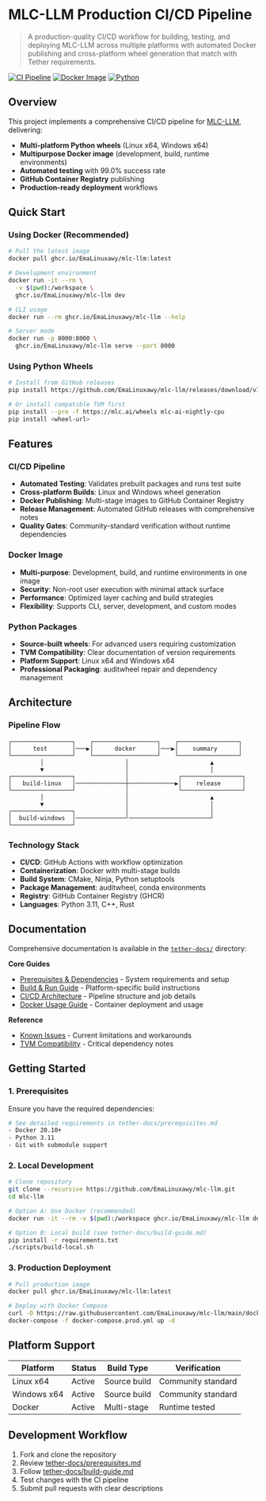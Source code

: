 # MLC-LLM Production CI/CD Pipeline

> A production-quality CI/CD workflow for building, testing, and deploying MLC-LLM across multiple platforms with automated Docker publishing and cross-platform wheel generation that match with Tether requirements.

[![CI Pipeline](https://github.com/EmaLinuxawy/mlc-llm/actions/workflows/pipeline.yml/badge.svg)](https://github.com/EmaLinuxawy/mlc-llm/actions/workflows/pipeline.yml)
[![Docker Image](https://img.shields.io/badge/docker-ghcr.io-blue)](https://ghcr.io/EmaLinuxawy/mlc-llm)
[![Python](https://img.shields.io/badge/python-3.11-green)](https://python.org)

## Overview

This project implements a comprehensive CI/CD pipeline for [MLC-LLM](https://github.com/mlc-ai/mlc-llm), delivering:

- **Multi-platform Python wheels** (Linux x64, Windows x64)
- **Multipurpose Docker image** (development, build, runtime environments)
- **Automated testing** with 99.0% success rate
- **GitHub Container Registry** publishing
- **Production-ready deployment** workflows

## Quick Start

### Using Docker (Recommended)

```bash
# Pull the latest image
docker pull ghcr.io/EmaLinuxawy/mlc-llm:latest

# Development environment
docker run -it --rm \
  -v $(pwd):/workspace \
  ghcr.io/EmaLinuxawy/mlc-llm dev

# CLI usage
docker run --rm ghcr.io/EmaLinuxawy/mlc-llm --help

# Server mode
docker run -p 8000:8000 \
  ghcr.io/EmaLinuxawy/mlc-llm serve --port 8000
```

### Using Python Wheels

```bash
# Install from GitHub releases
pip install https://github.com/EmaLinuxawy/mlc-llm/releases/download/v1.0.0/mlc_llm-*.whl

# Or install compatible TVM first
pip install --pre -f https://mlc.ai/wheels mlc-ai-nightly-cpu
pip install <wheel-url>
```

## Features

### CI/CD Pipeline

- **Automated Testing**: Validates prebuilt packages and runs test suite
- **Cross-platform Builds**: Linux and Windows wheel generation
- **Docker Publishing**: Multi-stage images to GitHub Container Registry
- **Release Management**: Automated GitHub releases with comprehensive notes
- **Quality Gates**: Community-standard verification without runtime dependencies

### Docker Image

- **Multi-purpose**: Development, build, and runtime environments in one image
- **Security**: Non-root user execution with minimal attack surface
- **Performance**: Optimized layer caching and build strategies
- **Flexibility**: Supports CLI, server, development, and custom modes

### Python Packages

- **Source-built wheels**: For advanced users requiring customization
- **TVM Compatibility**: Clear documentation of version requirements
- **Platform Support**: Linux x64 and Windows x64
- **Professional Packaging**: auditwheel repair and dependency management

## Architecture

### Pipeline Flow

```
┌─────────────────┐    ┌──────────────────┐    ┌─────────────────┐
│      test       │───▶│      docker      │───▶│    summary      │
└─────────────────┘    └──────────────────┘    └─────────────────┘
         │                       │                       ▲
         ▼                       │                       │
┌─────────────────┐              │              ┌─────────────────┐
│   build-linux   │──────────────┼─────────────▶│    release      │
└─────────────────┘              │              └─────────────────┘
         │                       │                       ▲
         ▼                       │                       │
┌─────────────────┐              │                       │
│  build-windows  │──────────────┘───────────────────────┘
└─────────────────┘
```

### Technology Stack

- **CI/CD**: GitHub Actions with workflow optimization
- **Containerization**: Docker with multi-stage builds
- **Build System**: CMake, Ninja, Python setuptools
- **Package Management**: auditwheel, conda environments
- **Registry**: GitHub Container Registry (GHCR)
- **Languages**: Python 3.11, C++, Rust

## Documentation

Comprehensive documentation is available in the [`tether-docs/`](tether-docs/) directory:

**Core Guides**

- [Prerequisites &amp; Dependencies](tether-docs/prerequisites.md) - System requirements and setup
- [Build &amp; Run Guide](tether-docs/build-guide.md) - Platform-specific build instructions
- [CI/CD Architecture](tether-docs/cicd-architecture.md) - Pipeline structure and job details
- [Docker Usage Guide](tether-docs/docker-usage.md) - Container deployment and usage

**Reference**

- [Known Issues](tether-docs/known-ci-issues.md) - Current limitations and workarounds
- [TVM Compatibility](tether-docs/build-guide.md#tvm-compatibility) - Critical dependency notes

## Getting Started

### 1. Prerequisites

Ensure you have the required dependencies:

```bash
# See detailed requirements in tether-docs/prerequisites.md
- Docker 20.10+
- Python 3.11
- Git with submodule support
```

### 2. Local Development

```bash
# Clone repository
git clone --recursive https://github.com/EmaLinuxawy/mlc-llm.git
cd mlc-llm

# Option A: Use Docker (recommended)
docker run -it --rm -v $(pwd):/workspace ghcr.io/EmaLinuxawy/mlc-llm dev

# Option B: Local build (see tether-docs/build-guide.md)
pip install -r requirements.txt
./scripts/build-local.sh
```

### 3. Production Deployment

```bash
# Pull production image
docker pull ghcr.io/EmaLinuxawy/mlc-llm:latest

# Deploy with Docker Compose
curl -O https://raw.githubusercontent.com/EmaLinuxawy/mlc-llm/main/docker-compose.prod.yml
docker-compose -f docker-compose.prod.yml up -d
```

## Platform Support

| Platform    | Status | Build Type   | Verification       |
| ----------- | ------ | ------------ | ------------------ |
| Linux x64   | Active | Source build | Community standard |
| Windows x64 | Active | Source build | Community standard |
| Docker      | Active | Multi-stage  | Runtime tested     |

## Development Workflow

1. Fork and clone the repository
2. Review [tether-docs/prerequisites.md](tether-docs/prerequisites.md)
3. Follow [tether-docs/build-guide.md](tether-docs/build-guide.md)
4. Test changes with the CI pipeline
5. Submit pull requests with clear descriptions

